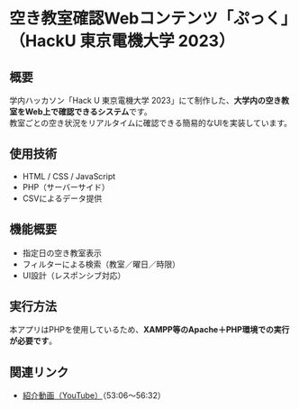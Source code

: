 # 空き教室確認Webコンテンツ「ぷっく」（HackU 東京電機大学 2023）

## 概要
学内ハッカソン「Hack U 東京電機大学 2023」にて制作した、**大学内の空き教室をWeb上で確認できるシステム**です。  
教室ごとの空き状況をリアルタイムに確認できる簡易的なUIを実装しています。

## 使用技術
- HTML / CSS / JavaScript
- PHP（サーバーサイド）
- CSVによるデータ提供

## 機能概要
- 指定日の空き教室表示
- フィルターによる検索（教室／曜日／時限）
- UI設計（レスポンシブ対応）

## 実行方法
本アプリはPHPを使用しているため、**XAMPP等のApache＋PHP環境での実行が必要です**。

## 関連リンク
- [紹介動画（YouTube）](https://www.youtube.com/watch?v=7spuHEwsm3U&t=3119s)（53:06〜56:32）
